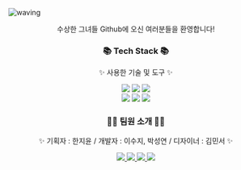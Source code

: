 ![waving](https://capsule-render.vercel.app/api?type=waving&height=200&text=White%20Butterfly&fontAlign=50&fontAlignY=40&color=gradient)
<p align='center'>수상한 그녀들 Github에 오신 여러분들을 환영합니다!</p>
<div align=center>
	<h3>📚 Tech Stack 📚</h3>
	<p>✨ 사용한 기술 및 도구 ✨</p>
</div>
<div align="center">
	<img src="https://img.shields.io/badge/Java-007396?style=flat&logo=Conda-Forge&logoColor=white" />
	<img src="https://img.shields.io/badge/ChatGPT-412991?style=flat&logo=OpenAI&logoColor=white" />
	<img src="https://img.shields.io/badge/Google Cloud-4285F4?style=flat&logo=Google Cloud&logoColor=white" />
</div>
<div align="center">
	<img src="https://img.shields.io/badge/Android Studio-3DDC84?style=flat&logo=Android Studio&logoColor=white" />
	<img src="https://img.shields.io/badge/Firebase-FFCA28?style=flat&logo=Firebase&logoColor=white" />
 	<img src="https://img.shields.io/badge/Github-181717?style=flat&logo=Github&logoColor=white" />
</div>
<div align=center>
	<h3>🤹‍♂️ 팀원 소개 🤹‍♂️</h3>
	<p>✨ 기획자 : 한지윤 / 개발자 : 이수지, 박성연 / 디자이너 : 김민서 ✨</p>
</div>
<div align="center">
	<a href="mailto:april260@naver.com">
		<img src="https://img.shields.io/badge/지윤-40AEF0?style=flat&logo=Gmail&logoColor=white" />
	<a href="mailto:schosjz@gmail.com">
		<img src="https://img.shields.io/badge/수지-68BC71?style=flat&logo=Gmail&logoColor=white" />
	<a href="mailto:tjddus9974@naver.com">
		<img src="https://img.shields.io/badge/성연-9999FF?style=flat&logo=Gmail&logoColor=white" />
	<a href="mailto:kiminsu0412@naver.com">
		<img src="https://img.shields.io/badge/민서-FFB71B?style=flat&logo=Gmail&logoColor=white" />
</div>


